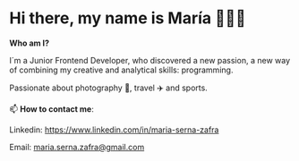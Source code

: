 # Hi there, my name is María 👩🏻‍💻

**Who am I?**

I´m a Junior Frontend Developer, who discovered a new passion, a new way of combining my creative and analytical skills: programming. 

Passionate about photography 📸, travel :airplane: and sports.

📫 **How to contact me**:

Linkedin: https://www.linkedin.com/in/maria-serna-zafra

Email: maria.serna.zafra@gmail.com





